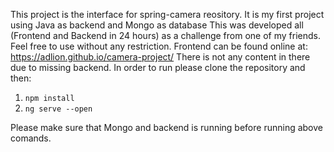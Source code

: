 This project is the interface for spring-camera reository. 
It is my first project using Java as backend and Mongo as database
This was developed all (Frontend and Backend in 24 hours) as a challenge from one of my friends.
Feel free to use without any restriction.
Frontend can be found online at: https://adlion.github.io/camera-project/
There is not any content in there due to missing backend.
In order to run please clone the repository and then:

1. `npm install`
2. `ng serve --open`

Please make sure that Mongo and backend is running before running above comands.

